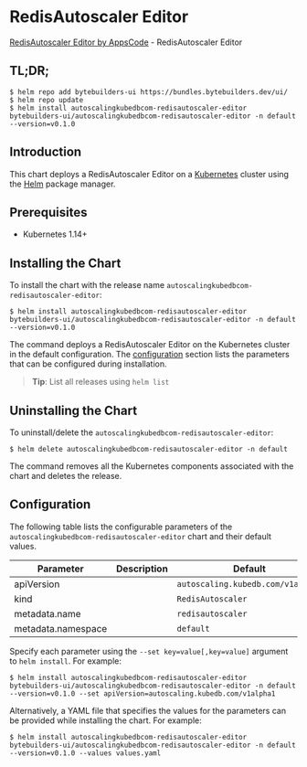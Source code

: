 # RedisAutoscaler Editor

[RedisAutoscaler Editor by AppsCode](https://byte.builders) - RedisAutoscaler Editor

## TL;DR;

```console
$ helm repo add bytebuilders-ui https://bundles.bytebuilders.dev/ui/
$ helm repo update
$ helm install autoscalingkubedbcom-redisautoscaler-editor bytebuilders-ui/autoscalingkubedbcom-redisautoscaler-editor -n default --version=v0.1.0
```

## Introduction

This chart deploys a RedisAutoscaler Editor on a [Kubernetes](http://kubernetes.io) cluster using the [Helm](https://helm.sh) package manager.

## Prerequisites

- Kubernetes 1.14+

## Installing the Chart

To install the chart with the release name `autoscalingkubedbcom-redisautoscaler-editor`:

```console
$ helm install autoscalingkubedbcom-redisautoscaler-editor bytebuilders-ui/autoscalingkubedbcom-redisautoscaler-editor -n default --version=v0.1.0
```

The command deploys a RedisAutoscaler Editor on the Kubernetes cluster in the default configuration. The [configuration](#configuration) section lists the parameters that can be configured during installation.

> **Tip**: List all releases using `helm list`

## Uninstalling the Chart

To uninstall/delete the `autoscalingkubedbcom-redisautoscaler-editor`:

```console
$ helm delete autoscalingkubedbcom-redisautoscaler-editor -n default
```

The command removes all the Kubernetes components associated with the chart and deletes the release.

## Configuration

The following table lists the configurable parameters of the `autoscalingkubedbcom-redisautoscaler-editor` chart and their default values.

|     Parameter      | Description |              Default              |
|--------------------|-------------|-----------------------------------|
| apiVersion         |             | `autoscaling.kubedb.com/v1alpha1` |
| kind               |             | `RedisAutoscaler`                 |
| metadata.name      |             | `redisautoscaler`                 |
| metadata.namespace |             | `default`                         |


Specify each parameter using the `--set key=value[,key=value]` argument to `helm install`. For example:

```console
$ helm install autoscalingkubedbcom-redisautoscaler-editor bytebuilders-ui/autoscalingkubedbcom-redisautoscaler-editor -n default --version=v0.1.0 --set apiVersion=autoscaling.kubedb.com/v1alpha1
```

Alternatively, a YAML file that specifies the values for the parameters can be provided while
installing the chart. For example:

```console
$ helm install autoscalingkubedbcom-redisautoscaler-editor bytebuilders-ui/autoscalingkubedbcom-redisautoscaler-editor -n default --version=v0.1.0 --values values.yaml
```
